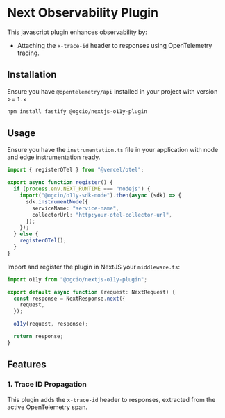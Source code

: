 # Next Observability Plugin

This javascript plugin enhances observability by:

- Attaching the `x-trace-id` header to responses using OpenTelemetry tracing.

## Installation

Ensure you have `@opentelemetry/api` installed in your project with version >= `1.x`

```sh
npm install fastify @ogcio/nextjs-o11y-plugin
```

## Usage

Ensure you have the `instrumentation.ts` file in your application with node and edge instrumentation ready.

```ts
import { registerOTel } from "@vercel/otel";

export async function register() {
  if (process.env.NEXT_RUNTIME === "nodejs") {
    import("@ogcio/o11y-sdk-node").then(async (sdk) => {
      sdk.instrumentNode({
        serviceName: "service-name",
        collectorUrl: "http:your-otel-collector-url",
      });
    });
  } else {
    registerOTel();
  }
}
```

Import and register the plugin in NextJS your `middleware.ts`:

```ts
import o11y from "@ogcio/nextjs-o11y-plugin";

export default async function (request: NextRequest) {
  const response = NextResponse.next({
    request,
  });

  o11y(request, response);

  return response;
}
```

## Features

### 1. Trace ID Propagation

This plugin adds the `x-trace-id` header to responses, extracted from the active OpenTelemetry span.
